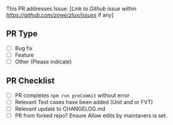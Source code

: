 This PR addresses Issue: [*Link to Github issue within https://github.com/zowe/zlux/issues* if any]

## PR Type
- [ ] Bug fix
- [ ] Feature
- [ ] Other (Please indicate)

## PR Checklist
- [ ] PR completes `npm run preCommit` without error
- [ ] Relevant Test cases have been added (Unit and or FVT)
- [ ] Relevant update to CHANGELOG.md
- [ ] PR from forked repo? Ensure Allow edits by maintaners is set.